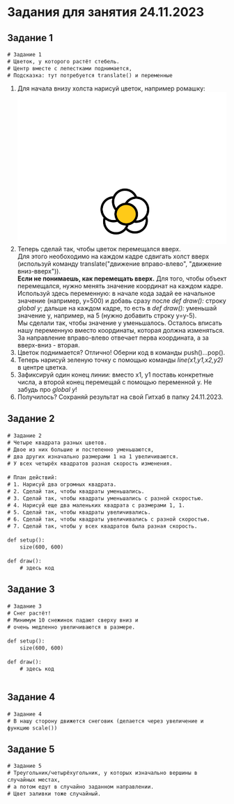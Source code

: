 # Задания для занятия 24.11.2023

## Задание 1
```
# Задание 1
# Цветок, у которого растёт стебель. 
# Центр вместе с лепестками поднимается, 
# Подсказка: тут потребуется translate() и переменные
```
1. Для начала внизу холста нарисуй цветок, например ромашку: <br> ![Картинка к заданию 1](https://github.com/alenatorgasheva/Creitivika_PythonStart_DZ/blob/main/24.11.2023/class/zadanie_1_1.png)
2. Теперь сделай так, чтобы цветок перемещался вверх. <br> Для этого необоходимо на каждом кадре сдвигать холст вверх (используй команду translate("движение вправо-влево", "движение вниз-вверх")). <br> **Если не понимаешь, как перемещать вверх.** Для того, чтобы объект перемещался, нужно менять значение координат на каждом кадре. Используй здесь переменную: в начале кода задай ее начальное значение (например, y=500) и добавь сразу после *def draw():* строку *global y*; дальше на каждом кадре, то есть в *def draw():* уменьшай значение y, например, на 5 (нужно добавить строку y=y-5). <br> Мы сделали так, чтобы значение y уменьшалось. Осталось вписать нашу переменную вместо координаты, которая должна изменяться. За направление вправо-влево отвечает перва координата, а за вверх-вниз - вторая.
3. Цветок поднимается? Отлично! Оберни код в команды push()...pop().
4. Теперь нарисуй зеленую точку с помощью команды *line(x1,y1,x2,y2)* в центре цветка.
5. Зафиксируй один конец линии: вместо x1, y1 поставь конкретные числа, а второй конец перемещай с помощью переменной y. Не забудь про *global y*!
6. Получилось? Сохраняй результат на свой Гитхаб в папку 24.11.2023.

## Задание 2
```
# Задание 2
# Четыре квадрата разных цветов.
# Двое из них большие и постепенно уменьшаются, 
# два других изначально размерами 1 на 1 увеличиваются. 
# У всех четырёх квадратов разная скорость изменения.

# План действий:
# 1. Нарисуй два огромных квадрата.
# 2. Сделай так, чтобы квадраты уменьшались.
# 3. Сделай так, чтобы квадраты уменьшались с разной скоростью.
# 4. Нарисуй еще два маленьких квадрата с размерами 1, 1.
# 5. Сделай так, чтобы квадраты увеличивались.
# 6. Сделай так, чтобы квадраты увеличивались с разной скоростью.
# 7. Сделай так, чтобы у всех квадратов была разная скорость.

def setup():
    size(600, 600)
    
def draw():
    # здесь код
```

## Задание 3
```
# Задание 3
# Снег растёт! 
# Минимум 10 снежинок падают сверху вниз и 
# очень медленно увеличиваются в размере.

def setup():
    size(600, 600)
    
def draw():
    # здесь код
    
```

## Задание 4
```
# Задание 4
# В нашу сторону движется снеговик (делается через увеличение и функцию scale())
```

## Задание 5
```
# Задание 5
# Треугольник/четырёхугольник, у которых изначально вершины в случайных местах,
# а потом едут в случайно заданном направлении.
# Цвет заливки тоже случайный.
```
